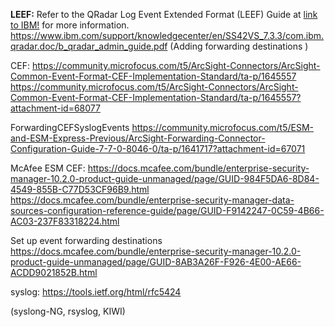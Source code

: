 **LEEF:**
Refer to the QRadar Log Event Extended Format (LEEF) Guide at [link to IBM!](https://www.ibm.com/support/knowledgecenter/SS42VS_DSM/b_Leef_format_guide.pdf) for more information.
https://www.ibm.com/support/knowledgecenter/en/SS42VS_7.3.3/com.ibm.qradar.doc/b_qradar_admin_guide.pdf
(Adding forwarding destinations )

CEF:
https://community.microfocus.com/t5/ArcSight-Connectors/ArcSight-Common-Event-Format-CEF-Implementation-Standard/ta-p/1645557
https://community.microfocus.com/t5/ArcSight-Connectors/ArcSight-Common-Event-Format-CEF-Implementation-Standard/ta-p/1645557?attachment-id=68077

ForwardingCEFSyslogEvents
https://community.microfocus.com/t5/ESM-and-ESM-Express-Previous/ArcSight-Forwarding-Connector-Configuration-Guide-7-7-0-8046-0/ta-p/1641717?attachment-id=67071

McAfee ESM CEF:
https://docs.mcafee.com/bundle/enterprise-security-manager-10.2.0-product-guide-unmanaged/page/GUID-984F5DA6-8D84-4549-855B-C77D53CF96B9.html
https://docs.mcafee.com/bundle/enterprise-security-manager-data-sources-configuration-reference-guide/page/GUID-F9142247-0C59-4B66-AC03-237F83318224.html

Set up event forwarding destinations
https://docs.mcafee.com/bundle/enterprise-security-manager-10.2.0-product-guide-unmanaged/page/GUID-8AB3A26F-F926-4E00-AE66-ACDD9021852B.html

syslog:
https://tools.ietf.org/html/rfc5424 

(syslong-NG, rsyslog, KIWI)
